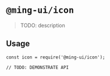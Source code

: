 # `@ming-ui/icon`

> TODO: description

## Usage

```
const icon = require('@ming-ui/icon');

// TODO: DEMONSTRATE API
```

